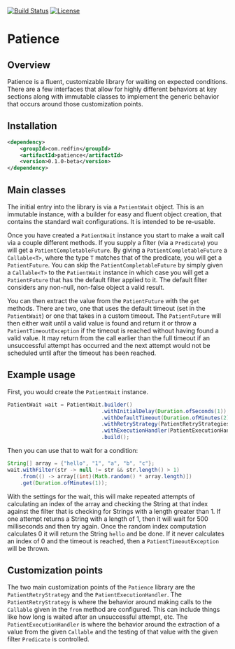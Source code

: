 [![Build Status](https://travis-ci.org/redfin/patience.svg?branch=master)](https://travis-ci.org/redfin/patience)
[![License](http://img.shields.io/:license-apache-brightgreen.svg)](http://www.apache.org/licenses/LICENSE-2.0.html)

# Patience

## Overview

Patience is a fluent, customizable library for waiting on expected conditions.
There are a few interfaces that allow for highly different behaviors at key
sections along with immutable classes to implement the generic behavior that
occurs around those customization points.

## Installation

```xml
<dependency>
    <groupId>com.redfin</groupId>
    <artifactId>patience</artifactId>
    <version>0.1.0-beta</version>
</dependency>
```

## Main classes

The initial entry into the library is via a `PatientWait` object.
This is an immutable instance, with a builder for easy and fluent object creation,
 that contains the standard wait configurations.
It is intended to be re-usable.

Once you have created a `PatientWait` instance you start to make a wait call via a couple different methods.
If you supply a filter (via a `Predicate`) you will get a `PatientCompletableFuture`.
By giving a `PatientCompletableFuture` a `Callable<T>`, where the type `T` matches that of the predicate,
 you will get a `PatientFuture`. You can skip the `PatientCompletableFuture` by simply given a `Callable<T>` to
 the `PatientWait` instance in which case you will get a `PatientFuture` that has the default filter applied to it.
The default filter considers any non-null, non-false object a valid result.

You can then extract the value from the `PatientFuture` with the `get` methods.
There are two, one that uses the default timeout (set in the `PatientWait`) or one that takes in a custom timeout.
The `PatientFuture` will then either wait until a valid value is found and return it or throw a `PatientTimeoutException`
if the timeout is reached without having found a valid value. It may return from the call earlier than the full timeout if
an unsuccessful attempt has occurred and the next attempt would not be scheduled until after the timeout has been reached.

## Example usage

First, you would create the `PatientWait` instance.

```java
PatientWait wait = PatientWait.builder()
                              .withInitialDelay(Duration.ofSeconds(1))
                              .withDefaultTimeout(Duration.ofMinutes(2))
                              .withRetryStrategy(PatientRetryStrategies.withFixedDelay(Duration.ofMillis(500)))
                              .withExecutionHandler(PatientExecutionHandlers.simpleHandler())
                              .build();
```

Then you can use that to wait for a condition:

```java
String[] array = {"hello", "1", "a", "b", "c"};
wait.withFilter(str -> null != str && str.length() > 1)
    .from(() -> array[(int)(Math.random() * array.length)])
    .get(Duration.ofMinutes(1));
```

With the settings for the wait, this will make repeated attempts of calculating an index of the array
and checking the String at that index against the filter that is checking for Strings with a length
greater than 1. If one attempt returns a String with a length of 1, then it will wait for 500 milliseconds
and then try again. Once the random index computation calculates 0 it will return the String `hello` and
be done. If it never calculates an index of 0 and the timeout is reached, then a `PatientTimeoutException`
will be thrown.

## Customization points

The two main customization points of the `Patience` library are the `PatientRetryStrategy` and the `PatientExecutionHandler`.
The `PatientRetryStrategy` is where the behavior around making calls to the `Callable` given in the `from` method are configured.
This can include things like how long is waited after an unsuccessful attempt, etc.
The `PatientExecutionHandler` is where the behavior around the extraction of a value from the given `Callable` and the
testing of that value with the given filter `Predicate` is controlled.
